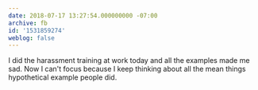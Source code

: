 ```yaml
---
date: 2018-07-17 13:27:54.000000000 -07:00
archive: fb
id: '1531859274'
weblog: false
---
```


I did the harassment training at work today and all the examples made me sad. Now I can't focus because I keep thinking about all the mean things hypothetical example people did.
